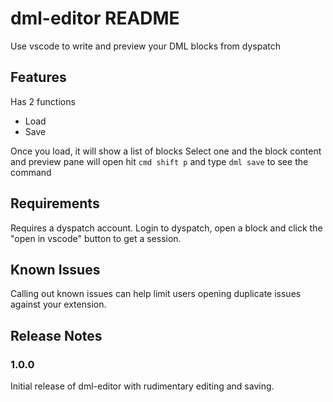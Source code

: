 # dml-editor README

Use vscode to write and preview your DML blocks from dyspatch

## Features

Has 2 functions

- Load
- Save

Once you load, it will show a list of blocks
Select one and the block content and preview pane will open
hit `cmd shift p` and type `dml save` to see the command

## Requirements

Requires a dyspatch account. Login to dyspatch, open a block and click the "open in vscode" button to get a session.

## Known Issues

Calling out known issues can help limit users opening duplicate issues against your extension.

## Release Notes

### 1.0.0

Initial release of dml-editor with rudimentary editing and saving.
